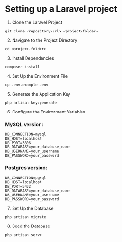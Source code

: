 # Setting up a Laravel project

1. Clone the Laravel Project

```
git clone <repository-url> <project-folder>
```

2. Navigate to the Project Directory

```
cd <project-folder>
```

3. Install Dependencies

```
composer install
```

4. Set Up the Environment File

```
cp .env.example .env
```

5. Generate the Application Key

```
php artisan key:generate
```

6. Configure the Environment Variables

### MySQL version:

```
DB_CONNECTION=mysql
DB_HOST=localhost
DB_PORT=3306
DB_DATABASE=your_database_name
DB_USERNAME=your_username
DB_PASSWORD=your_password
```

### Postgres version:

```
DB_CONNECTION=pgsql
DB_HOST=localhost
DB_PORT=5432
DB_DATABASE=your_database_name
DB_USERNAME=your_username
DB_PASSWORD=your_password
```

7. Set Up the Database

```
php artisan migrate
```

8. Seed the Database

```
php artisan serve
```
